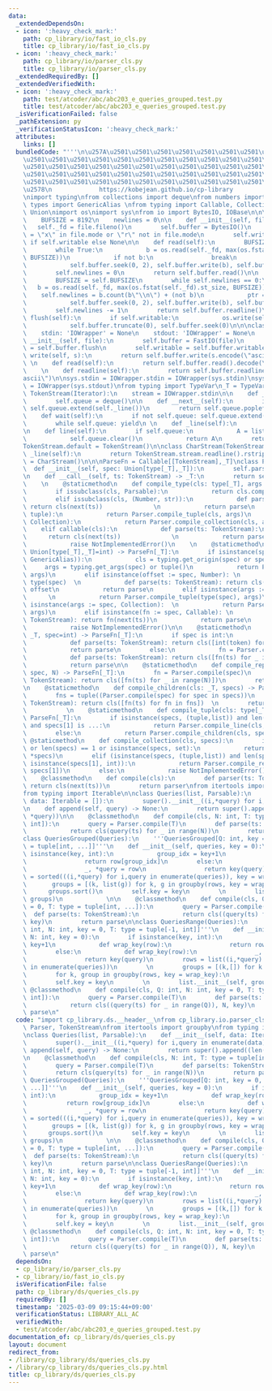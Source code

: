 ```yaml
---
data:
  _extendedDependsOn:
  - icon: ':heavy_check_mark:'
    path: cp_library/io/fast_io_cls.py
    title: cp_library/io/fast_io_cls.py
  - icon: ':heavy_check_mark:'
    path: cp_library/io/parser_cls.py
    title: cp_library/io/parser_cls.py
  _extendedRequiredBy: []
  _extendedVerifiedWith:
  - icon: ':heavy_check_mark:'
    path: test/atcoder/abc/abc203_e_queries_grouped.test.py
    title: test/atcoder/abc/abc203_e_queries_grouped.test.py
  _isVerificationFailed: false
  _pathExtension: py
  _verificationStatusIcon: ':heavy_check_mark:'
  attributes:
    links: []
  bundledCode: "'''\n\u257A\u2501\u2501\u2501\u2501\u2501\u2501\u2501\u2501\u2501\u2501\
    \u2501\u2501\u2501\u2501\u2501\u2501\u2501\u2501\u2501\u2501\u2501\u2501\u2501\
    \u2501\u2501\u2501\u2501\u2501\u2501\u2501\u2501\u2501\u2501\u2501\u2501\u2501\
    \u2501\u2501\u2501\u2501\u2501\u2501\u2501\u2501\u2501\u2501\u2501\u2501\u2501\
    \u2501\u2501\u2501\u2501\u2501\u2501\u2501\u2501\u2501\u2501\u2501\u2501\u2501\
    \u2578\n             https://kobejean.github.io/cp-library               \n'''\n\
    \nimport typing\nfrom collections import deque\nfrom numbers import Number\nfrom\
    \ types import GenericAlias \nfrom typing import Callable, Collection, Iterator,\
    \ Union\nimport os\nimport sys\nfrom io import BytesIO, IOBase\n\n\nclass FastIO(IOBase):\n\
    \    BUFSIZE = 8192\n    newlines = 0\n\n    def __init__(self, file):\n     \
    \   self._fd = file.fileno()\n        self.buffer = BytesIO()\n        self.writable\
    \ = \"x\" in file.mode or \"r\" not in file.mode\n        self.write = self.buffer.write\
    \ if self.writable else None\n\n    def read(self):\n        BUFSIZE = self.BUFSIZE\n\
    \        while True:\n            b = os.read(self._fd, max(os.fstat(self._fd).st_size,\
    \ BUFSIZE))\n            if not b:\n                break\n            ptr = self.buffer.tell()\n\
    \            self.buffer.seek(0, 2), self.buffer.write(b), self.buffer.seek(ptr)\n\
    \        self.newlines = 0\n        return self.buffer.read()\n\n    def readline(self):\n\
    \        BUFSIZE = self.BUFSIZE\n        while self.newlines == 0:\n         \
    \   b = os.read(self._fd, max(os.fstat(self._fd).st_size, BUFSIZE))\n        \
    \    self.newlines = b.count(b\"\\n\") + (not b)\n            ptr = self.buffer.tell()\n\
    \            self.buffer.seek(0, 2), self.buffer.write(b), self.buffer.seek(ptr)\n\
    \        self.newlines -= 1\n        return self.buffer.readline()\n\n    def\
    \ flush(self):\n        if self.writable:\n            os.write(self._fd, self.buffer.getvalue())\n\
    \            self.buffer.truncate(0), self.buffer.seek(0)\n\n\nclass IOWrapper(IOBase):\n\
    \    stdin: 'IOWrapper' = None\n    stdout: 'IOWrapper' = None\n    \n    def\
    \ __init__(self, file):\n        self.buffer = FastIO(file)\n        self.flush\
    \ = self.buffer.flush\n        self.writable = self.buffer.writable\n\n    def\
    \ write(self, s):\n        return self.buffer.write(s.encode(\"ascii\"))\n   \
    \ \n    def read(self):\n        return self.buffer.read().decode(\"ascii\")\n\
    \    \n    def readline(self):\n        return self.buffer.readline().decode(\"\
    ascii\")\n\nsys.stdin = IOWrapper.stdin = IOWrapper(sys.stdin)\nsys.stdout = IOWrapper.stdout\
    \ = IOWrapper(sys.stdout)\nfrom typing import TypeVar\n_T = TypeVar('T')\n\nclass\
    \ TokenStream(Iterator):\n    stream = IOWrapper.stdin\n\n    def __init__(self):\n\
    \        self.queue = deque()\n\n    def __next__(self):\n        if not self.queue:\
    \ self.queue.extend(self._line())\n        return self.queue.popleft()\n    \n\
    \    def wait(self):\n        if not self.queue: self.queue.extend(self._line())\n\
    \        while self.queue: yield\n \n    def _line(self):\n        return TokenStream.stream.readline().split()\n\
    \n    def line(self):\n        if self.queue:\n            A = list(self.queue)\n\
    \            self.queue.clear()\n            return A\n        return self._line()\n\
    TokenStream.default = TokenStream()\n\nclass CharStream(TokenStream):\n    def\
    \ _line(self):\n        return TokenStream.stream.readline().rstrip()\nCharStream.default\
    \ = CharStream()\n\n\nParseFn = Callable[[TokenStream],_T]\nclass Parser:\n  \
    \  def __init__(self, spec: Union[type[_T],_T]):\n        self.parse = Parser.compile(spec)\n\
    \n    def __call__(self, ts: TokenStream) -> _T:\n        return self.parse(ts)\n\
    \    \n    @staticmethod\n    def compile_type(cls: type[_T], args = ()) -> _T:\n\
    \        if issubclass(cls, Parsable):\n            return cls.compile(*args)\n\
    \        elif issubclass(cls, (Number, str)):\n            def parse(ts: TokenStream):\
    \ return cls(next(ts))              \n            return parse\n        elif issubclass(cls,\
    \ tuple):\n            return Parser.compile_tuple(cls, args)\n        elif issubclass(cls,\
    \ Collection):\n            return Parser.compile_collection(cls, args)\n    \
    \    elif callable(cls):\n            def parse(ts: TokenStream):\n          \
    \      return cls(next(ts))              \n            return parse\n        else:\n\
    \            raise NotImplementedError()\n    \n    @staticmethod\n    def compile(spec:\
    \ Union[type[_T],_T]=int) -> ParseFn[_T]:\n        if isinstance(spec, (type,\
    \ GenericAlias)):\n            cls = typing.get_origin(spec) or spec\n       \
    \     args = typing.get_args(spec) or tuple()\n            return Parser.compile_type(cls,\
    \ args)\n        elif isinstance(offset := spec, Number): \n            cls =\
    \ type(spec)  \n            def parse(ts: TokenStream): return cls(next(ts)) +\
    \ offset\n            return parse\n        elif isinstance(args := spec, tuple):\
    \      \n            return Parser.compile_tuple(type(spec), args)\n        elif\
    \ isinstance(args := spec, Collection):  \n            return Parser.compile_collection(type(spec),\
    \ args)\n        elif isinstance(fn := spec, Callable): \n            def parse(ts:\
    \ TokenStream): return fn(next(ts))\n            return parse\n        else:\n\
    \            raise NotImplementedError()\n\n    @staticmethod\n    def compile_line(cls:\
    \ _T, spec=int) -> ParseFn[_T]:\n        if spec is int:\n            fn = Parser.compile(spec)\n\
    \            def parse(ts: TokenStream): return cls([int(token) for token in ts.line()])\n\
    \            return parse\n        else:\n            fn = Parser.compile(spec)\n\
    \            def parse(ts: TokenStream): return cls([fn(ts) for _ in ts.wait()])\n\
    \            return parse\n\n    @staticmethod\n    def compile_repeat(cls: _T,\
    \ spec, N) -> ParseFn[_T]:\n        fn = Parser.compile(spec)\n        def parse(ts:\
    \ TokenStream): return cls([fn(ts) for _ in range(N)])\n        return parse\n\
    \n    @staticmethod\n    def compile_children(cls: _T, specs) -> ParseFn[_T]:\n\
    \        fns = tuple((Parser.compile(spec) for spec in specs))\n        def parse(ts:\
    \ TokenStream): return cls([fn(ts) for fn in fns])  \n        return parse\n \
    \           \n    @staticmethod\n    def compile_tuple(cls: type[_T], specs) ->\
    \ ParseFn[_T]:\n        if isinstance(specs, (tuple,list)) and len(specs) == 2\
    \ and specs[1] is ...:\n            return Parser.compile_line(cls, specs[0])\n\
    \        else:\n            return Parser.compile_children(cls, specs)\n\n   \
    \ @staticmethod\n    def compile_collection(cls, specs):\n        if not specs\
    \ or len(specs) == 1 or isinstance(specs, set):\n            return Parser.compile_line(cls,\
    \ *specs)\n        elif (isinstance(specs, (tuple,list)) and len(specs) == 2 and\
    \ isinstance(specs[1], int)):\n            return Parser.compile_repeat(cls, specs[0],\
    \ specs[1])\n        else:\n            raise NotImplementedError()\n\nclass Parsable:\n\
    \    @classmethod\n    def compile(cls):\n        def parser(ts: TokenStream):\
    \ return cls(next(ts))\n        return parser\nfrom itertools import groupby\n\
    from typing import Iterable\n\nclass Queries(list, Parsable):\n    def __init__(self,\
    \ data: Iterable = []):\n        super().__init__((i,*query) for i,query in enumerate(data))\n\
    \n    def append(self, query) -> None:\n        return super().append((len(self),\
    \ *query))\n\n    @classmethod\n    def compile(cls, N: int, T: type = tuple[int,\
    \ int]):\n        query = Parser.compile(T)\n        def parse(ts: TokenStream):\n\
    \            return cls(query(ts) for _ in range(N))\n        return parse\n\n\
    class QueriesGrouped(Queries):\n    '''QueriesGrouped[Q: int, key = 0, T: type\
    \ = tuple[int, ...]]'''\n    def __init__(self, queries, key = 0):\n        if\
    \ isinstance(key, int):\n            group_idx = key+1\n            def wrap_key(row):\n\
    \                return row[group_idx]\n        else:\n            def wrap_key(row):\n\
    \                _, *query = row\n                return key(query)\n        rows\
    \ = sorted(((i,*query) for i,query in enumerate(queries)), key = wrap_key)\n \
    \       groups = [(k, list(g)) for k, g in groupby(rows, key = wrap_key)]\n  \
    \      groups.sort()\n        self.key = key\n        \n        list.__init__(self,\
    \ groups)\n            \n\n    @classmethod\n    def compile(cls, Q: int, key\
    \ = 0, T: type = tuple[int, ...]):\n        query = Parser.compile(T)\n      \
    \  def parse(ts: TokenStream):\n            return cls((query(ts) for _ in range(Q)),\
    \ key)\n        return parse\n\nclass QueriesRange(Queries):\n    '''QueriesRange[Q:\
    \ int, N: int, key = 0, T: type = tuple[-1, int]]'''\n    def __init__(self, queries,\
    \ N: int, key = 0):\n        if isinstance(key, int):\n            group_idx =\
    \ key+1\n            def wrap_key(row):\n                return row[group_idx]\n\
    \        else:\n            def wrap_key(row):\n                _, *query = row\n\
    \                return key(query)\n        rows = list((i,*query) for i,query\
    \ in enumerate(queries))\n        \n        groups = [(k,[]) for k in range(N)]\n\
    \        for k, group in groupby(rows, key = wrap_key):\n            groups[k][1].extend(group)\n\
    \        self.key = key\n        \n        list.__init__(self, groups)\n\n   \
    \ @classmethod\n    def compile(cls, Q: int, N: int, key = 0, T: type = tuple[-1,\
    \ int]):\n        query = Parser.compile(T)\n        def parse(ts: TokenStream):\n\
    \            return cls((query(ts) for _ in range(Q)), N, key)\n        return\
    \ parse\n"
  code: "import cp_library.ds.__header__\nfrom cp_library.io.parser_cls import Parsable,\
    \ Parser, TokenStream\nfrom itertools import groupby\nfrom typing import Iterable\n\
    \nclass Queries(list, Parsable):\n    def __init__(self, data: Iterable = []):\n\
    \        super().__init__((i,*query) for i,query in enumerate(data))\n\n    def\
    \ append(self, query) -> None:\n        return super().append((len(self), *query))\n\
    \n    @classmethod\n    def compile(cls, N: int, T: type = tuple[int, int]):\n\
    \        query = Parser.compile(T)\n        def parse(ts: TokenStream):\n    \
    \        return cls(query(ts) for _ in range(N))\n        return parse\n\nclass\
    \ QueriesGrouped(Queries):\n    '''QueriesGrouped[Q: int, key = 0, T: type = tuple[int,\
    \ ...]]'''\n    def __init__(self, queries, key = 0):\n        if isinstance(key,\
    \ int):\n            group_idx = key+1\n            def wrap_key(row):\n     \
    \           return row[group_idx]\n        else:\n            def wrap_key(row):\n\
    \                _, *query = row\n                return key(query)\n        rows\
    \ = sorted(((i,*query) for i,query in enumerate(queries)), key = wrap_key)\n \
    \       groups = [(k, list(g)) for k, g in groupby(rows, key = wrap_key)]\n  \
    \      groups.sort()\n        self.key = key\n        \n        list.__init__(self,\
    \ groups)\n            \n\n    @classmethod\n    def compile(cls, Q: int, key\
    \ = 0, T: type = tuple[int, ...]):\n        query = Parser.compile(T)\n      \
    \  def parse(ts: TokenStream):\n            return cls((query(ts) for _ in range(Q)),\
    \ key)\n        return parse\n\nclass QueriesRange(Queries):\n    '''QueriesRange[Q:\
    \ int, N: int, key = 0, T: type = tuple[-1, int]]'''\n    def __init__(self, queries,\
    \ N: int, key = 0):\n        if isinstance(key, int):\n            group_idx =\
    \ key+1\n            def wrap_key(row):\n                return row[group_idx]\n\
    \        else:\n            def wrap_key(row):\n                _, *query = row\n\
    \                return key(query)\n        rows = list((i,*query) for i,query\
    \ in enumerate(queries))\n        \n        groups = [(k,[]) for k in range(N)]\n\
    \        for k, group in groupby(rows, key = wrap_key):\n            groups[k][1].extend(group)\n\
    \        self.key = key\n        \n        list.__init__(self, groups)\n\n   \
    \ @classmethod\n    def compile(cls, Q: int, N: int, key = 0, T: type = tuple[-1,\
    \ int]):\n        query = Parser.compile(T)\n        def parse(ts: TokenStream):\n\
    \            return cls((query(ts) for _ in range(Q)), N, key)\n        return\
    \ parse\n"
  dependsOn:
  - cp_library/io/parser_cls.py
  - cp_library/io/fast_io_cls.py
  isVerificationFile: false
  path: cp_library/ds/queries_cls.py
  requiredBy: []
  timestamp: '2025-03-09 09:15:44+09:00'
  verificationStatus: LIBRARY_ALL_AC
  verifiedWith:
  - test/atcoder/abc/abc203_e_queries_grouped.test.py
documentation_of: cp_library/ds/queries_cls.py
layout: document
redirect_from:
- /library/cp_library/ds/queries_cls.py
- /library/cp_library/ds/queries_cls.py.html
title: cp_library/ds/queries_cls.py
---
```

